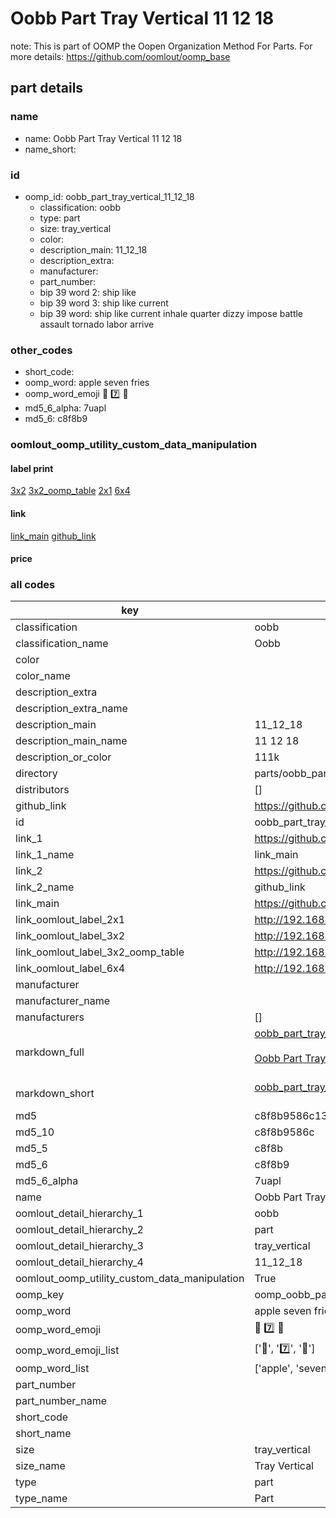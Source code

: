 # Oobb Part Tray Vertical 11 12 18  

note: This is part of OOMP the Oopen Organization Method For Parts. For more details: https://github.com/oomlout/oomp_base

##  part details





### name
* name: Oobb Part Tray Vertical 11 12 18
* name_short: 
### id
* oomp_id: oobb_part_tray_vertical_11_12_18
  * classification: oobb
  * type: part
  * size: tray_vertical
  * color: 
  * description_main: 11_12_18
  * description_extra: 
  * manufacturer: 
  * part_number: 
  * bip 39 word 2: ship like
  * bip 39 word 3: ship like current
  * bip 39 word: ship like current inhale quarter dizzy impose battle assault tornado labor arrive

### other_codes
* short_code: 
* oomp_word: apple seven fries
* oomp_word_emoji :apple: :seven: :fries:
* md5_6_alpha: 7uapl
* md5_6: c8f8b9






### oomlout_oomp_utility_custom_data_manipulation
#### label print
[3x2](http://192.168.1.245:1112/?label=oomp%207uapl)
[3x2_oomp_table](http://192.168.1.107:1112/?label=oomp%207uapl)
[2x1](http://192.168.1.242:1112/?label=oomp%207uapl)
[6x4](http://192.168.1.55:1112/?label=oomp%207uapl)    

#### link

[link_main](https://github.com/oomlout/oomlout_oomp_current_version_messy/tree/main/parts/oobb_part_tray_vertical_11_12_18) [github_link](https://github.com/oomlout/oomlout_oomp_part_src/tree/main/parts/oobb_part_tray_vertical_11_12_18)                             

#### price







### all codes 
| key | value |  
| --- | --- |  
| classification | oobb |  
| classification_name | Oobb |  
| color |  |  
| color_name |  |  
| description_extra |  |  
| description_extra_name |  |  
| description_main | 11_12_18 |  
| description_main_name | 11 12 18 |  
| description_or_color | 111k |  
| directory | parts/oobb_part_tray_vertical_11_12_18 |  
| distributors | [] |  
| github_link | https://github.com/oomlout/oomlout_oomp_part_src/tree/main/parts/oobb_part_tray_vertical_11_12_18 |  
| id | oobb_part_tray_vertical_11_12_18 |  
| link_1 | https://github.com/oomlout/oomlout_oomp_current_version_messy/tree/main/parts/oobb_part_tray_vertical_11_12_18 |  
| link_1_name | link_main |  
| link_2 | https://github.com/oomlout/oomlout_oomp_part_src/tree/main/parts/oobb_part_tray_vertical_11_12_18 |  
| link_2_name | github_link |  
| link_main | https://github.com/oomlout/oomlout_oomp_current_version_messy/tree/main/parts/oobb_part_tray_vertical_11_12_18 |  
| link_oomlout_label_2x1 | http://192.168.1.242:1112/?label=oomp%207uapl |  
| link_oomlout_label_3x2 | http://192.168.1.245:1112/?label=oomp%207uapl |  
| link_oomlout_label_3x2_oomp_table | http://192.168.1.107:1112/?label=oomp%207uapl |  
| link_oomlout_label_6x4 | http://192.168.1.55:1112/?label=oomp%207uapl |  
| manufacturer |  |  
| manufacturer_name |  |  
| manufacturers | [] |  
| markdown_full | [oobb_part_tray_vertical_11_12_18](https://github.com/oomlout/oomlout_oomp_current_version_messy/tree/main/parts/oobb_part_tray_vertical_11_12_18)<br>[](https://github.com/oomlout/oomlout_oomp_current_version_messy/tree/main/parts/oobb_part_tray_vertical_11_12_18)<br>[Oobb Part Tray Vertical 11 12 18](https://github.com/oomlout/oomlout_oomp_current_version_messy/tree/main/parts/oobb_part_tray_vertical_11_12_18)<br><br> |  
| markdown_short | [oobb_part_tray_vertical_11_12_18](https://github.com/oomlout/oomlout_oomp_current_version_messy/tree/main/parts/oobb_part_tray_vertical_11_12_18)<br><br> |  
| md5 | c8f8b9586c134e3d00d7b73a6c206e30 |  
| md5_10 | c8f8b9586c |  
| md5_5 | c8f8b |  
| md5_6 | c8f8b9 |  
| md5_6_alpha | 7uapl |  
| name | Oobb Part Tray Vertical 11 12 18 |  
| oomlout_detail_hierarchy_1 | oobb |  
| oomlout_detail_hierarchy_2 | part |  
| oomlout_detail_hierarchy_3 | tray_vertical |  
| oomlout_detail_hierarchy_4 | 11_12_18 |  
| oomlout_oomp_utility_custom_data_manipulation | True |  
| oomp_key | oomp_oobb_part_tray_vertical_11_12_18 |  
| oomp_word | apple seven fries |  
| oomp_word_emoji | :apple: :seven: :fries: |  
| oomp_word_emoji_list | [':apple:', ':seven:', ':fries:'] |  
| oomp_word_list | ['apple', 'seven', 'fries'] |  
| part_number |  |  
| part_number_name |  |  
| short_code |  |  
| short_name |  |  
| size | tray_vertical |  
| size_name | Tray Vertical |  
| type | part |  
| type_name | Part |  

